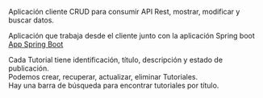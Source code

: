 Aplicación cliente CRUD para consumir API Rest, mostrar, modificar y buscar datos.  

Aplicación que trabaja desde el cliente junto con la aplicación Spring boot [App Spring Boot](https://github.com/felipeRomeroDev/spring-bot-jpa-postgresql "''")  

Cada Tutorial tiene identificación, título, descripción y estado de publicación.  
Podemos crear, recuperar, actualizar, eliminar Tutoriales.  
Hay una barra de búsqueda para encontrar tutoriales por título.  
